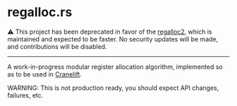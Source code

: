 regalloc.rs
===

⚠ This project has been deprecated in favor of the [regalloc2](https://github.com/cfallin/regalloc2), which is maintained and expected to be faster. No security updates will be made, and contributions will be disabled.

---

A work-in-progress modular register allocation algorithm, implemented so as to
be used in [Cranelift](https://github.com/bytecodealliance/wasmtime/tree/main/cranelift).

WARNING: This is not production ready, you should expect API changes, failures,
etc.
